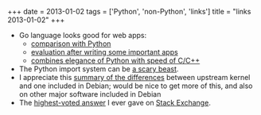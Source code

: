 +++
date = 2013-01-02
tags = ['Python', 'non-Python', 'links']
title = "links 2013-01-02"
+++

-   Go language looks good for web apps:
    -   [comparison with Python]
    -   [evaluation after writing some important apps]
    -   [combines elegance of Python with speed of C/C++]
-   The Python import system can be [a scary beast].
-   I appreciate this [summary of the differences] between upstream
    kernel and one included in Debian; would be nice to get more of
    this, and also on other major software included in Debian
-   The [highest-voted answer] I ever gave on [Stack Exchange].

  [comparison with Python]: http://blog.kowalczyk.info/article/4dep/Go-vs-Python-for-a-simple-web-server.html
  [evaluation after writing some important apps]: http://blog.kowalczyk.info/article/uvw2/Thoughts-on-Go-after-writing-3-websites.html
  [combines elegance of Python with speed of C/C++]: http://tech.t9i.in/2013/01/why-program-in-go/
  [a scary beast]: http://python-notes.boredomandlaziness.org/en/latest/python_concepts/import_traps.html
  [summary of the differences]: http://womble.decadent.org.uk/blog/whats-in-the-linux-kernel-for-debian-70-wheezy-part-1.html
  [highest-voted answer]: http://superuser.com/a/236605/34953
  [Stack Exchange]: http://stackexchange.com/
